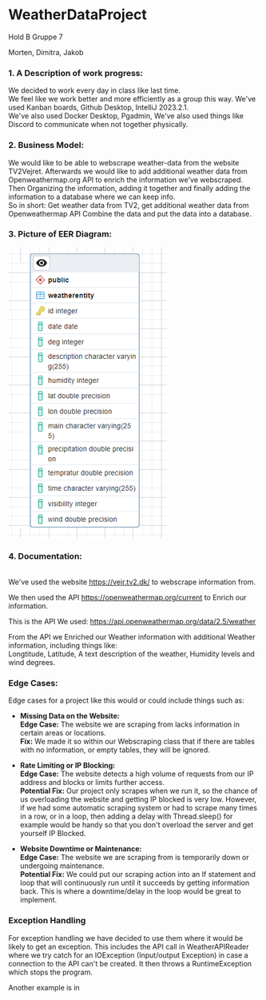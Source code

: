 # WeatherDataProject
Hold B Gruppe 7

Morten, Dimitra, Jakob


**<h3>1. A Description of work progress:</h3>**

We decided to work every day in class like last time. <br>
We feel like we work better and more efficiently as a group this way.
We've used Kanban boards, Github Desktop, IntelliJ 2023.2.1.<br>
We've also used Docker Desktop, Pgadmin, 
We've also used things like Discord to communicate when not together physically.



**<h3>2. Business Model:</h3>**

We would like to be able to webscrape weather-data from the website TV2Vejret.
Afterwards we would like to add additional weather data from Openweathermap.org API to 
enrich the information we've webscraped. Then Organizing the information, adding it together and finally adding
the information to a database where we can keep info. <br>
So in short: Get weather data from TV2, get additional weather data from Openweathermap API
Combine the data and put the data into a database.



**<h3>3. Picture of EER Diagram:</h3>**

![Example Image](assets/EERDiagram.png)


**<h3>4. Documentation: </h3><br>**
We've used the website https://vejr.tv2.dk/ to webscrape information from. <br>

We then used the API https://openweathermap.org/current to Enrich our information. <br>

This is the API We used: https://api.openweathermap.org/data/2.5/weather 

From the API we Enriched our Weather information with additional Weather information, including
things like: <br>  Longtitude, Latitude, A text description of the weather, Humidity levels and wind degrees.


<h3>Edge Cases:</h3>

Edge cases for a project like this would or could include things such as: <br>


- **Missing Data on the Website: <br>**
**Edge Case:** The website we are scraping from lacks information in certain areas or locations. <br>
**Fix:** We made it so within our Webscraping class that if there are tables with no information, or empty tables, they will be ignored.


- **Rate Limiting or IP Blocking:** <br>
**Edge Case:** The website detects a high volume of requests from our IP address and blocks or limits further access. <br>
**Potential Fix:** Our project only scrapes when we run it, so the chance of us overloading the website and getting IP blocked is very low.
However, if we had some automatic scraping system or had to scrape many times in a row, or in a loop, then adding a delay with Thread.sleep() for example would be handy
so that you don't overload the server and get yourself IP Blocked.


- **Website Downtime or Maintenance:** <br>
  **Edge Case:** The website we are scraping from is temporarily down or undergoing maintenance. <br>
  **Potential Fix:** We could put our scraping action into an If statement and loop that will continuously run until it succeeds by getting information back.
This is where a downtime/delay in the loop would be great to implement.


**<h3> Exception Handling </h3>**
For exception handling we have decided to use them where it would be likely to get an exception.
This includes the API call in WeatherAPIReader where we try catch for an IOException (Input/output Exception) in case a connection to the API can't be created.
It then throws a RuntimeException which stops the program.

Another example is in
